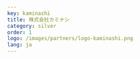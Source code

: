 ```yaml
---
key: kaminashi
title: 株式会社カミナシ
category: silver
order: 1
logo: /images/partners/logo-kaminashi.png
lang: ja
---
```

